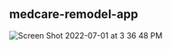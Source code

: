 ## medcare-remodel-app

![Screen Shot 2022-07-01 at 3 36 48 PM](https://user-images.githubusercontent.com/100983245/176958897-91542ff4-d9ba-4c70-a6b9-b1e96e4642b1.png)
